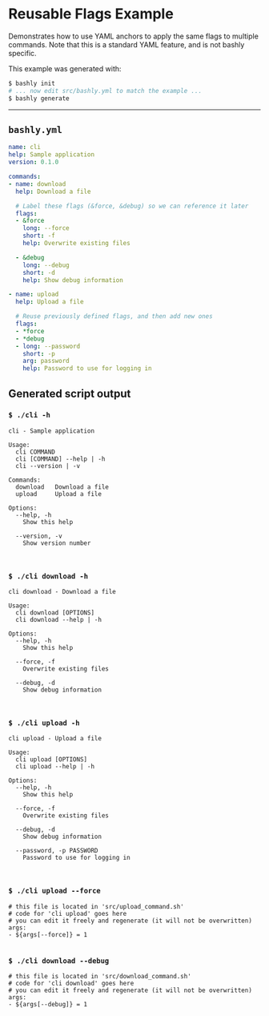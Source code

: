 # Reusable Flags Example

Demonstrates how to use YAML anchors to apply the same flags to multiple
commands. Note that this is a standard YAML feature, and is not bashly specific.

This example was generated with:

```bash
$ bashly init
# ... now edit src/bashly.yml to match the example ...
$ bashly generate
```

-----

## `bashly.yml`

```yaml
name: cli
help: Sample application
version: 0.1.0

commands:
- name: download
  help: Download a file

  # Label these flags (&force, &debug) so we can reference it later
  flags:
  - &force
    long: --force
    short: -f
    help: Overwrite existing files

  - &debug
    long: --debug
    short: -d
    help: Show debug information

- name: upload
  help: Upload a file

  # Reuse previously defined flags, and then add new ones
  flags:
  - *force
  - *debug
  - long: --password
    short: -p
    arg: password
    help: Password to use for logging in
```



## Generated script output

### `$ ./cli -h`

```shell
cli - Sample application

Usage:
  cli COMMAND
  cli [COMMAND] --help | -h
  cli --version | -v

Commands:
  download   Download a file
  upload     Upload a file

Options:
  --help, -h
    Show this help

  --version, -v
    Show version number



```

### `$ ./cli download -h`

```shell
cli download - Download a file

Usage:
  cli download [OPTIONS]
  cli download --help | -h

Options:
  --help, -h
    Show this help

  --force, -f
    Overwrite existing files

  --debug, -d
    Show debug information



```

### `$ ./cli upload -h`

```shell
cli upload - Upload a file

Usage:
  cli upload [OPTIONS]
  cli upload --help | -h

Options:
  --help, -h
    Show this help

  --force, -f
    Overwrite existing files

  --debug, -d
    Show debug information

  --password, -p PASSWORD
    Password to use for logging in



```

### `$ ./cli upload --force`

```shell
# this file is located in 'src/upload_command.sh'
# code for 'cli upload' goes here
# you can edit it freely and regenerate (it will not be overwritten)
args:
- ${args[--force]} = 1


```

### `$ ./cli download --debug`

```shell
# this file is located in 'src/download_command.sh'
# code for 'cli download' goes here
# you can edit it freely and regenerate (it will not be overwritten)
args:
- ${args[--debug]} = 1


```



